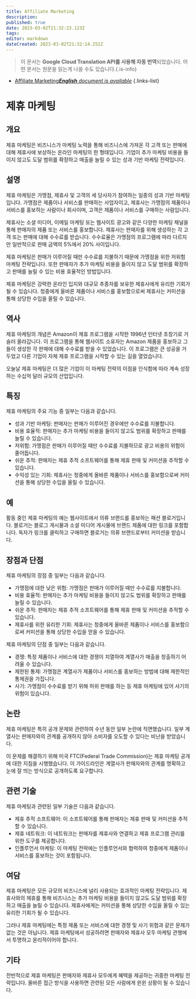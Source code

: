 ```yaml
---
title: Affiliate Marketing
description: 
published: true
date: 2023-03-02T21:32:23.123Z
tags: 
editor: markdown
dateCreated: 2023-03-02T21:32:14.252Z
---
```


> 이 문서는 **Google Cloud Translation API를 사용해 자동 번역**되었습니다.
어떤 문서는 원문을 읽는게 나을 수도 있습니다.{.is-info}



- [Affiliate Marketing***English** document is available*](/en/Knowledge-base/Dictionary/affiliate-marketing)
{.links-list}


# 제휴 마케팅

## 개요

제휴 마케팅은 비즈니스가 마케팅 노력을 통해 비즈니스에 가져온 각 고객 또는 판매에 대해 제휴사에 보상하는 온라인 마케팅의 한 형태입니다. 기업이 추가 마케팅 비용을 들이지 않고도 도달 범위를 확장하고 매출을 늘릴 수 있는 성과 기반 마케팅 전략입니다.

## 설명

제휴 마케팅은 가맹점, 제휴사 및 고객의 세 당사자가 참여하는 일종의 성과 기반 마케팅입니다. 가맹점은 제품이나 서비스를 판매하는 사업자이고, 제휴사는 가맹점의 제품이나 서비스를 홍보하는 사람이나 회사이며, 고객은 제품이나 서비스를 구매하는 사람입니다.

제휴사는 소셜 미디어, 이메일 마케팅 또는 웹사이트 광고와 같은 다양한 마케팅 채널을 통해 판매자의 제품 또는 서비스를 홍보합니다. 제휴사는 판매자를 위해 생성하는 각 고객 또는 판매에 대해 수수료를 받습니다. 수수료율은 가맹점의 프로그램에 따라 다르지만 일반적으로 판매 금액의 5%에서 20% 사이입니다.

제휴 마케팅은 판매가 이루어질 때만 수수료를 지불하기 때문에 가맹점을 위한 저위험 마케팅 전략입니다. 또한 판매자가 추가 마케팅 비용을 들이지 않고 도달 범위를 확장하고 판매를 늘릴 수 있는 비용 효율적인 방법입니다.

제휴 마케팅은 강력한 온라인 입지와 대규모 추종자를 보유한 제휴사에게 유리한 기회가 될 수 있습니다. 청중에게 올바른 제품이나 서비스를 홍보함으로써 제휴사는 커미션을 통해 상당한 수입을 올릴 수 있습니다.

## 역사

제휴 마케팅의 개념은 Amazon이 제휴 프로그램을 시작한 1996년 인터넷 초창기로 거슬러 올라갑니다. 이 프로그램을 통해 웹사이트 소유자는 Amazon 제품을 홍보하고 그들이 생성한 각 판매에 대해 수수료를 받을 수 있었습니다. 이 프로그램은 큰 성공을 거두었고 다른 기업이 자체 제휴 프로그램을 시작할 수 있는 길을 열었습니다.

오늘날 제휴 마케팅은 더 많은 기업이 이 마케팅 전략의 이점을 인식함에 따라 계속 성장하는 수십억 달러 규모의 산업입니다.

## 특징

제휴 마케팅의 주요 기능 중 일부는 다음과 같습니다.

- 성과 기반 마케팅: 판매자는 판매가 이루어진 경우에만 수수료를 지불합니다.
- 비용 효율적: 판매자는 추가 마케팅 비용을 들이지 않고도 범위를 확장하고 판매를 늘릴 수 있습니다.
- 저위험: 가맹점은 판매가 이루어질 때만 수수료를 지불하므로 광고 비용의 위험이 줄어듭니다.
- 쉬운 추적: 판매자는 제휴 추적 소프트웨어를 통해 제휴 판매 및 커미션을 추적할 수 있습니다.
- 수익성 있는 기회: 제휴사는 청중에게 올바른 제품이나 서비스를 홍보함으로써 커미션을 통해 상당한 수입을 올릴 수 있습니다.

## 예

활동 중인 제휴 마케팅의 예는 웹사이트에서 의류 브랜드를 홍보하는 패션 블로거입니다. 블로거는 블로그 게시물과 소셜 미디어 게시물에 브랜드 제품에 대한 링크를 포함합니다. 독자가 링크를 클릭하고 구매하면 블로거는 의류 브랜드로부터 커미션을 받습니다.

## 장점과 단점

제휴 마케팅의 장점 중 일부는 다음과 같습니다.

- 가맹점에 대한 낮은 위험: 가맹점은 판매가 이루어질 때만 수수료를 지불합니다.
- 비용 효율적: 판매자는 추가 마케팅 비용을 들이지 않고도 범위를 확장하고 판매를 늘릴 수 있습니다.
- 쉬운 추적: 판매자는 제휴 추적 소프트웨어를 통해 제휴 판매 및 커미션을 추적할 수 있습니다.
- 제휴사를 위한 유리한 기회: 제휴사는 청중에게 올바른 제품이나 서비스를 홍보함으로써 커미션을 통해 상당한 수입을 얻을 수 있습니다.

제휴 마케팅의 단점 중 일부는 다음과 같습니다.

- 경쟁: 특정 제품이나 서비스에 대한 경쟁이 치열하여 계열사가 매출을 창출하기 어려울 수 있습니다.
- 제한된 통제: 가맹점은 계열사가 제품이나 서비스를 홍보하는 방법에 대해 제한적인 통제권을 가집니다.
- 사기: 가맹점이 수수료를 받기 위해 허위 판매를 하는 등 제휴 마케팅에 있어 사기의 위험이 있습니다.

## 논란

제휴 마케팅은 특히 공개 문제와 관련하여 수년 동안 일부 논란에 직면했습니다. 일부 계열사는 판매자와의 관계를 공개하지 않아 소비자를 오도할 수 있다는 비난을 받았습니다.

이 문제를 해결하기 위해 미국 FTC(Federal Trade Commission)는 제휴 마케팅 공개에 대한 지침을 시행했습니다. 이 가이드라인은 계열사가 판매자와의 관계를 명확하고 눈에 잘 띄는 방식으로 공개하도록 요구합니다.

## 관련 기술

제휴 마케팅과 관련된 일부 기술은 다음과 같습니다.

- 제휴 추적 소프트웨어: 이 소프트웨어를 통해 판매자는 제휴 판매 및 커미션을 추적할 수 있습니다.
- 제휴 네트워크: 이 네트워크는 판매자를 제휴사와 연결하고 제휴 프로그램 관리를 위한 도구를 제공합니다.
- 인플루언서 마케팅: 이 마케팅 전략에는 인플루언서와 협력하여 청중에게 제품이나 서비스를 홍보하는 것이 포함됩니다.

## 여담

제휴 마케팅은 모든 규모의 비즈니스에 널리 사용되는 효과적인 마케팅 전략입니다. 제휴사와의 제휴를 통해 비즈니스는 추가 마케팅 비용을 들이지 않고도 도달 범위를 확장하고 매출을 늘릴 수 있습니다. 제휴사에게는 커미션을 통해 상당한 수입을 올릴 수 있는 유리한 기회가 될 수 있습니다.

그러나 제휴 마케팅에는 특정 제품 또는 서비스에 대한 경쟁 및 사기 위험과 같은 문제가 없는 것은 아닙니다. 제휴 마케팅에서 성공하려면 판매자와 제휴사 모두 마케팅 관행에서 투명하고 윤리적이어야 합니다.

## 기타

전반적으로 제휴 마케팅은 판매자와 제휴사 모두에게 혜택을 제공하는 귀중한 마케팅 전략입니다. 올바른 접근 방식을 사용하면 관련된 모든 사람에게 윈윈 상황이 될 수 있습니다.